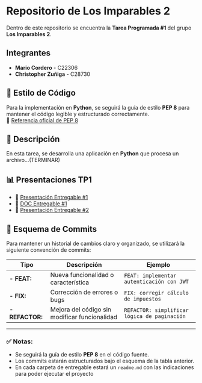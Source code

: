 # Repositorio de Los Imparables 2

Dentro de este repositorio se encuentra la **Tarea Programada #1** del grupo **Los Imparables 2**.

## Integrantes

- **Mario Cordero** - C22306  
- **Christopher Zuñiga** - C28730  

## 📌 Estilo de Código

Para la implementación en **Python**, se seguirá la guía de estilo **PEP 8** para mantener el código legible y estructurado correctamente.  
🔗 [Referencia oficial de PEP 8](https://peps.python.org/pep-0008/)  

## 📜 Descripción 

En esta tarea, se desarrolla una aplicación en **Python** que procesa un archivo...(TERMINAR)

## 📊 Presentaciones TP1

- 🔗 [Presentación Entregable #1](https://www.canva.com/design/DAGhpk5KZds/vbva_ABSX7URnhySVLA9lg/edit?utm_content=DAGhpk5KZds&utm_campaign=designshare&utm_medium=link2&utm_source=sharebutton)
- 🔗 [DOC Entregable #1](https://docs.google.com/document/d/1-pL6v0Fi6CXQtW9VehQbuTX9JwXbPxlaxotsDXyK8_g/edit?usp=sharing)
- 🔗 [Presentación Entregable #2](https://www.canva.com/design/DAGi46PW5a8/Ww5yINbbRVSs8eE37Smu2w/edit?utm_content=DAGi46PW5a8&utm_campaign=designshare&utm_medium=link2&utm_source=sharebutton)

## 🔄 Esquema de Commits

Para mantener un historial de cambios claro y organizado, se utilizará la siguiente convención de commits:

| **Tipo**      | **Descripción**                                   | **Ejemplo**                                  |
|--------------|-------------------------------------------------|----------------------------------------------|
| **- FEAT:**     | Nueva funcionalidad o característica             | `FEAT: implementar autenticación con JWT`   |
| **- FIX:**      | Corrección de errores o bugs                    | `FIX: corregir cálculo de impuestos`        |
| **- REFACTOR:** | Mejora del código sin modificar funcionalidad   | `REFACTOR: simplificar lógica de paginación` |

---

### ✅ Notas:
- Se seguirá la guía de estilo **PEP 8** en el código fuente.
- Los commits estarán estructurados bajo el esquema de la tabla anterior.
- En cada carpeta de entregable estará un `readme.md` con las indicaciones para poder ejecutar el proyecto